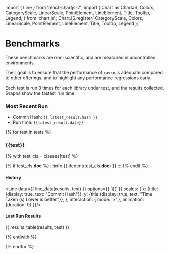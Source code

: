 import { Line } from 'react-chartjs-2';
import {
  Chart as ChartJS,
  Colors,
  CategoryScale,
  LinearScale,
  PointElement,
  LineElement,
  Title,
  Tooltip,
  Legend,
} from 'chart.js';
ChartJS.register(
  CategoryScale,
  Colors,
  LinearScale,
  PointElement,
  LineElement,
  Title,
  Tooltip,
  Legend
);

# Benchmarks

These benchmarks are non-scientific, and are measured in uncontrolled environments. 

Their goal is to ensure that the performance of `cavro` is adequate compared to other offerings,
and to highlight any performance regressions early.

Each test is run 3 times for each library under test, and the results collected.  Graphs show the fastest run time.


### Most Recent Run

 * Commit Hash: `{{ latest_result.hash }}`
 * Run time: `{{latest_result.date}}`

{% for test in tests %}
### {{test}}
{% with test_cls = classes[test] %}

{% if test_cls.__doc__ %}
:::info
{{ dedent(test_cls.__doc__) }}
:::
{% endif %}
#### History
<Line data={{ line_data(results, test) }} options={{ '{{' }}
    scales: {
        x: {title:{display: true, text: "Commit Hash"}},
        y: {title:{display: true, text: "Time Taken (s) Lower is better"}},
    },
    interaction: { mode: 'x' },
    animation: {duration: 0}
}}/>

#### Last Run Results
{{ results_table(results, test) }}

{% endwith %}


{% endfor %}